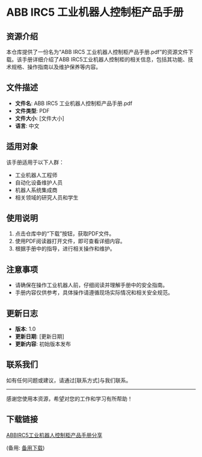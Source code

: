 # ABB IRC5 工业机器人控制柜产品手册

## 资源介绍

本仓库提供了一份名为“ABB IRC5 工业机器人控制柜产品手册.pdf”的资源文件下载。该手册详细介绍了ABB IRC5工业机器人控制柜的相关信息，包括其功能、技术规格、操作指南以及维护保养等内容。

## 文件描述

- **文件名**: ABB IRC5 工业机器人控制柜产品手册.pdf
- **文件类型**: PDF
- **文件大小**: [文件大小]
- **语言**: 中文

## 适用对象

该手册适用于以下人群：

- 工业机器人工程师
- 自动化设备维护人员
- 机器人系统集成商
- 相关领域的研究人员和学生

## 使用说明

1. 点击仓库中的“下载”按钮，获取PDF文件。
2. 使用PDF阅读器打开文件，即可查看详细内容。
3. 根据手册中的指导，进行相关操作和维护。

## 注意事项

- 请确保在操作工业机器人前，仔细阅读并理解手册中的安全指南。
- 手册内容仅供参考，具体操作请遵循现场实际情况和相关安全规范。

## 更新日志

- **版本**: 1.0
- **更新日期**: [更新日期]
- **更新内容**: 初始版本发布

## 联系我们

如有任何问题或建议，请通过[联系方式]与我们联系。

---

感谢您使用本资源，希望对您的工作和学习有所帮助！

## 下载链接
[ABBIRC5工业机器人控制柜产品手册分享](https://pan.quark.cn/s/5c436bf60084) 

(备用: [备用下载](https://pan.baidu.com/s/1UbQ9eaJ3wSUaxQ0YvSKo4g?pwd=1234))
